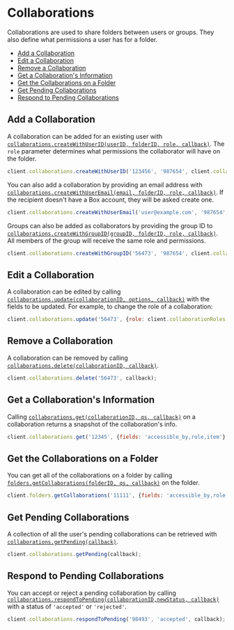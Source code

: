 Collaborations
==============

Collaborations are used to share folders between users or groups. They also
define what permissions a user has for a folder.

* [Add a Collaboration](#add-a-collaboration)
* [Edit a Collaboration](#edit-a-collaboration)
* [Remove a Collaboration](#remove-a-collaboration)
* [Get a Collaboration's Information](#get-a-collaborations-information)
* [Get the Collaborations on a Folder](#get-the-collaborations-on-a-folder)
* [Get Pending Collaborations](#get-pending-collaborations)
* [Respond to Pending Collaborations](#respond-to-pending-collaborations)

Add a Collaboration
-------------------

A collaboration can be added for an existing user with
[`collaborations.createWithUserID(userID, folderID, role, callback)`](http://opensource.box.com/box-node-sdk/Collaborations.html#createWithUserID).
The `role` parameter determines what permissions the collaborator will have on the
folder.

```js
client.collaborations.createWithUserID('123456', '987654', client.collaborationRoles.EDITOR, callback);
```

You can also add a collaboration by providing an email address with
[`collaborations.createWithUserEmail(email, folderID, role, callback)`](http://opensource.box.com/box-node-sdk/Collaborations.html#createWithUserEmail). If the recipient
doesn't have a Box account, they will be asked create one.

```js
client.collaborations.createWithUserEmail('user@example.com', '987654', client.collaborationRoles.VIEWER, callback);
```

Groups can also be added as collaborators by providing the group ID to
[`collaborations.createWithGroupID(groupID, folderID, role, callback)`](http://opensource.box.com/box-node-sdk/Collaborations.html#createWithGroupID).
All members of the group will receive the same role and permissions.

```js
client.collaborations.createWithGroupID('56473', '987654', client.collaborationRoles.UPLOADER, callback);
```

Edit a Collaboration
--------------------

A collaboration can be edited by calling [`collaborations.update(collaborationID, options, callback)`](http://opensource.box.com/box-node-sdk/Collaborations.html#update)
with the fields to be updated.  For example, to change the role of a collaboration:

```js
client.collaborations.update('56473', {role: client.collaborationRoles.PREVIEWER}, callback);
```

Remove a Collaboration
----------------------

A collaboration can be removed by calling [`collaborations.delete(collaborationID, callback)`](http://opensource.box.com/box-node-sdk/Collaborations.html#delete).

```js
client.collaborations.delete('56473', callback);
```

Get a Collaboration's Information
---------------------------------

Calling [`collaborations.get(collaborationID, qs, callback)`](http://opensource.box.com/box-node-sdk/Collaborations.html#get) on a
collaboration returns a snapshot of the collaboration's info.

```js
client.collaborations.get('12345', {fields: 'accessible_by,role,item'}, callback);
```

Get the Collaborations on a Folder
----------------------------------

You can get all of the collaborations on a folder by calling
[`folders.getCollaborations(folderID, qs, callback)`](http://opensource.box.com/box-node-sdk/Folders.html#getCollaborations)
on the folder.

```js
client.folders.getCollaborations('11111', {fields: 'accessible_by,role'}, callback);
```

Get Pending Collaborations
--------------------------

A collection of all the user's pending collaborations can be retrieved with
[`collaborations.getPending(callback)`](http://opensource.box.com/box-node-sdk/Collaborations.html#getPending).

```js
client.collaborations.getPending(callback);
```

Respond to Pending Collaborations
---------------------------------

You can accept or reject a pending collaboration by calling
[`collaborations.respondToPending(collaborationID,newStatus, callback)`](http://opensource.box.com/box-node-sdk/Collaborations.html#respondToPending)
with a status of `'accepted'` or `'rejected'`.

```js
client.collaborations.respondToPending('98493', 'accepted', callback);
```
